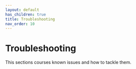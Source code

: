 ```yaml
---
layout: default
has_children: true
title: Troubleshooting
nav_order: 10
---
```


# Troubleshooting

This sections courses known issues and how to tackle them. 
